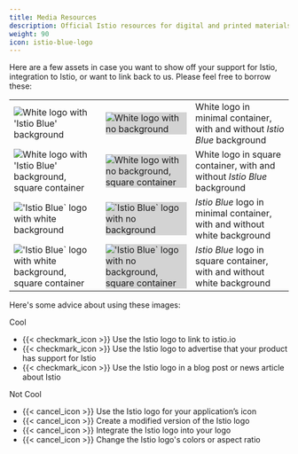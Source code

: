 ```yaml
---
title: Media Resources
description: Official Istio resources for digital and printed materials.
weight: 90
icon: istio-blue-logo
---
```


Here are a few assets in case you want to show off your support for Istio, integration to Istio, or want to link back to
us. Please feel free to borrow these:

<div class="media-resources">

<table>
  <tbody>
    <tr>
      <td class="logo"><img src="/img/istio-whitelogo-bluebackground-unframed.svg" alt="White logo with 'Istio Blue' background"></td>
      <td class="logo"><img style="background-color: lightgrey" src="/img/istio-whitelogo-nobackground-unframed.svg" alt="White logo with no background"></td>
      <td class="desc">White logo in minimal container, with and without <i>Istio Blue</i> background</td>
    </tr>
    <tr>
      <td class="logo"><img src="/img/istio-whitelogo-bluebackground-framed.svg" alt="White logo with 'Istio Blue' background, square container"></td>
      <td class="logo"><img style="background-color: lightgrey" src="/img/istio-whitelogo-nobackground-framed.svg" alt="White logo with no background, square container"></td>
      <td class="desc">White logo in square container, with and without <i>Istio Blue</i> background</td>
    </tr>
    <tr>
      <td class="logo"><img src="/img/istio-bluelogo-whitebackground-unframed.svg" alt="'Istio Blue` logo with white background"></td>
      <td class="logo"><img style="background-color: lightgrey" src="/img/istio-bluelogo-nobackground-unframed.svg" alt="`Istio Blue` logo with no background"></td>
      <td class="desc"><i>Istio Blue</i> logo in minimal container, with and without white background</td>
    </tr>
    <tr>
      <td class="logo"><img src="/img/istio-bluelogo-whitebackground-framed.svg" alt="'Istio Blue` logo with white background, square container"></td>
      <td class="logo"><img style="background-color: lightgrey" src="/img/istio-bluelogo-nobackground-framed.svg" alt="'Istio Blue` logo with no background, square container"></td>
      <td class="desc"><i>Istio Blue</i> logo in square container, with and without white background</td>
    </tr>
  </tbody>
</table>

Here's some advice about using these images:

<div class="advice">
    <div class="panel">
        <div class="title">
            <div>
                <p>Cool</p>
            </div>
        </div>
        <div class="body">
            <ul>
                <li>{{< checkmark_icon >}} Use the Istio logo to link to istio.io</li>
                <li>{{< checkmark_icon >}} Use the Istio logo to advertise that your product has support for Istio</li>
                <li>{{< checkmark_icon >}} Use the Istio logo in a blog post or news article about Istio</li>
            </ul>
        </div>
    </div>
    <div class="panel">
        <div class="title">
            <div>
                <p>Not Cool</p>
            </div>
        </div>
        <div class="body">
            <ul>
                <li>{{< cancel_icon >}} Use the Istio logo for your application’s icon</li>
                <li>{{< cancel_icon >}} Create a modified version of the Istio logo</li>
                <li>{{< cancel_icon >}} Integrate the Istio logo into your logo</li>
                <li>{{< cancel_icon >}} Change the Istio logo's colors or aspect ratio</li>
            </ul>
        </div>
    </div>
</div>
</div>
